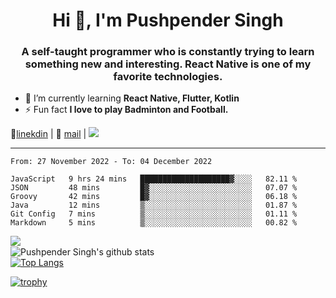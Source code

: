 <h1 align="center">Hi 👋, I'm Pushpender Singh</h1>
<h3 align="center">A self-taught programmer who is constantly trying to learn something new and interesting. React Native is one of my favorite technologies.</h3>

- 🌱 I’m currently learning **React Native, Flutter, Kotlin**
- ⚡ Fun fact **I love to play Badminton and Football.**

👔[linekdin](https://www.linkedin.com/in/pushpender-singh-240061202/) | 📧 [mail](mailto:pushpendersingh@p2devs.com) | ![](https://komarev.com/ghpvc/?username=pushpender-singh-ap&color=blue)


---

<!--START_SECTION:waka-->

```text
From: 27 November 2022 - To: 04 December 2022

JavaScript   9 hrs 24 mins   ████████████████████▓░░░░   82.11 %
JSON         48 mins         █▓░░░░░░░░░░░░░░░░░░░░░░░   07.07 %
Groovy       42 mins         █▓░░░░░░░░░░░░░░░░░░░░░░░   06.18 %
Java         12 mins         ▒░░░░░░░░░░░░░░░░░░░░░░░░   01.87 %
Git Config   7 mins          ▒░░░░░░░░░░░░░░░░░░░░░░░░   01.11 %
Markdown     5 mins          ▒░░░░░░░░░░░░░░░░░░░░░░░░   00.82 %
```

<!--END_SECTION:waka-->

<img align="left" src="https://github-readme-streak-stats.herokuapp.com/?user=pushpender-singh-ap&theme=dark" /></br>
![Pushpender Singh's github stats](https://github-readme-stats.vercel.app/api?username=pushpender-singh-ap&show_icons=true&theme=radical&count_private=true)</br>
[![Top Langs](https://github-readme-stats.vercel.app/api/top-langs/?username=pushpender-singh-ap&theme=radical)](https://github.com/pushpender-singh-ap/github-readme-stats)

[![trophy](https://github-profile-trophy.vercel.app/?username=pushpender-singh-ap&theme=radical)](https://github.com/pushpender-singh-ap/pushpender-singh-ap)
